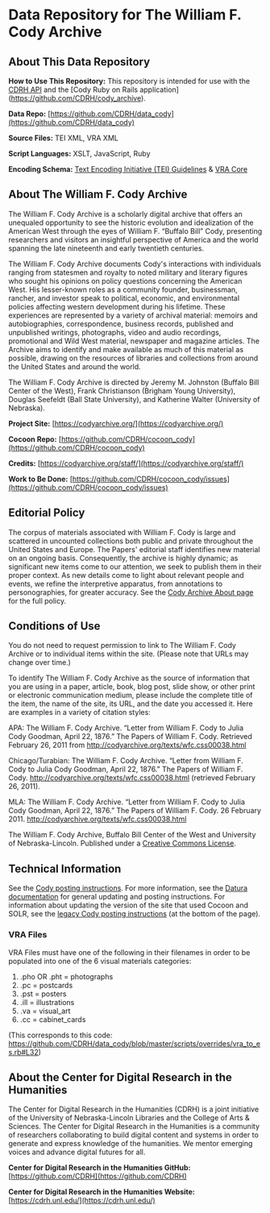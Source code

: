 # Data Repository for The William F. Cody Archive

## About This Data Repository

**How to Use This Repository:** This repository is intended for use with the [CDRH API](https://github.com/CDRH/api) and the [Cody Ruby on Rails application] (https://github.com/CDRH/cody_archive).

**Data Repo:** [https://github.com/CDRH/data_cody](https://github.com/CDRH/data_cody)

**Source Files:** TEI XML, VRA XML

**Script Languages:** XSLT, JavaScript, Ruby

**Encoding Schema:** [Text Encoding Initiative (TEI) Guidelines](https://tei-c.org/release/doc/tei-p5-doc/en/html/index.html) & [VRA Core](https://www.loc.gov/standards/vracore/)

## About The William F. Cody Archive

 The William F. Cody Archive is a scholarly digital archive that offers an unequaled opportunity to see the historic evolution and idealization of the American West through the eyes of William F. “Buffalo Bill” Cody, presenting researchers and visitors an insightful perspective of America and the world spanning the late nineteenth and early twentieth centuries.

The William F. Cody Archive documents Cody's interactions with individuals ranging from statesmen and royalty to noted military and literary figures who sought his opinions on policy questions concerning the American West. His lesser-known roles as a community founder, businessman, rancher, and investor speak to political, economic, and environmental policies affecting western development during his lifetime. These experiences are represented by a variety of archival material: memoirs and autobiographies, correspondence, business records, published and unpublished writings, photographs, video and audio recordings, promotional and Wild West material, newspaper and magazine articles. The Archive aims to identify and make available as much of this material as possible, drawing on the resources of libraries and collections from around the United States and around the world. 

The William F. Cody Archive is directed by Jeremy M. Johnston (Buffalo Bill Center of the West), Frank Christianson (Brigham Young University), Douglas Seefeldt (Ball State University), and Katherine Walter (University of Nebraska).

**Project Site:** [https://codyarchive.org/](https://codyarchive.org/)

**Cocoon Repo:** [https://github.com/CDRH/cocoon_cody](https://github.com/CDRH/cocoon_cody)

**Credits:** [https://codyarchive.org/staff/](https://codyarchive.org/staff/)

**Work to Be Done:** [https://github.com/CDRH/cocoon_cody/issues](https://github.com/CDRH/cocoon_cody/issues)

## Editorial Policy

The corpus of materials associated with William F. Cody is large and scattered in uncounted collections both public and private throughout the United States and Europe. The Papers' editorial staff identifies new material on an ongoing basis. Consequently, the archive is highly dynamic; as significant new items come to our attention, we seek to publish them in their proper context. As new details come to light about relevant people and events, we refine the interpretive apparatus, from annotations to personographies, for greater accuracy. See the [Cody Archive About page](https://codyarchive.org/about/) for the full policy.

## Conditions of Use

You do not need to request permission to link to The William F. Cody Archive or to individual items within the site. (Please note that URLs may change over time.)

To identify The William F. Cody Archive as the source of information that you are using in a paper, article, book, blog post, slide show, or other print or electronic communication medium, please include the complete title of the item, the name of the site, its URL, and the date you accessed it. Here are examples in a variety of citation styles:

APA: The William F. Cody Archive. “Letter from William F. Cody to Julia Cody Goodman, April 22, 1876.” The Papers of William F. Cody. Retrieved February 26, 2011 from http://codyarchive.org/texts/wfc.css00038.html

Chicago/Turabian: The William F. Cody Archive. “Letter from William F. Cody to Julia Cody Goodman, April 22, 1876.” The Papers of William F. Cody. http://codyarchive.org/texts/wfc.css00038.html (retrieved February 26, 2011).

MLA: The William F. Cody Archive. “Letter from William F. Cody to Julia Cody Goodman, April 22, 1876.” The Papers of William F. Cody. 26 February 2011. <http://codyarchive.org/texts/wfc.css00038.html>

The William F. Cody Archive, Buffalo Bill Center of the West and University of Nebraska-Lincoln. Published under a [Creative Commons License](https://creativecommons.org/licenses/by-nc-sa/3.0/).

## Technical Information

See the [Cody posting instructions](https://github.com/CDRH/data_cody/blob/dev/posting_instructions.md). For more information, see the [Datura documentation](https://github.com/CDRH/datura) for general updating and posting instructions. For information about updating the version of the site that used Cocoon and SOLR, see the [legacy Cody posting instructions](https://github.com/CDRH/data_chesnutt/blob/dev/posting_instructions.md#legacy-posting-and-update-instructions) (at the bottom of the page).

### VRA Files

VRA Files must have one of the following in their filenames in order to be populated into one of the 6 visual materials categories: 

1. .pho OR .pht = photographs
2. .pc = postcards
3. .pst = posters
4. .ill = illustrations
5. .va = visual_art
6. .cc = cabinet_cards

(This corresponds to this code: https://github.com/CDRH/data_cody/blob/master/scripts/overrides/vra_to_es.rb#L32)

## About the Center for Digital Research in the Humanities

The Center for Digital Research in the Humanities (CDRH) is a joint initiative of the University of Nebraska-Lincoln Libraries and the College of Arts & Sciences. The Center for Digital Research in the Humanities is a community of researchers collaborating to build digital content and systems in order to generate and express knowledge of the humanities. We mentor emerging voices and advance digital futures for all.

**Center for Digital Research in the Humanities GitHub:** [https://github.com/CDRH](https://github.com/CDRH)

**Center for Digital Research in the Humanities Website:** [https://cdrh.unl.edu/](https://cdrh.unl.edu/)
